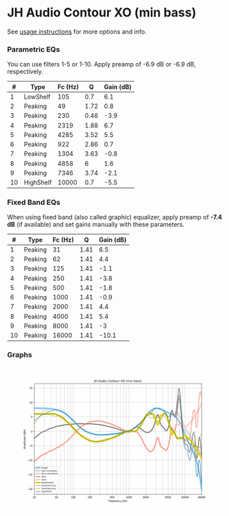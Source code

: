 # JH Audio Contour XO (min bass)
See [usage instructions](https://github.com/jaakkopasanen/AutoEq#usage) for more options and info.

### Parametric EQs
You can use filters 1-5 or 1-10. Apply preamp of -6.9 dB or -6.9 dB, respectively.

|   # | Type      |   Fc (Hz) |    Q |   Gain (dB) |
|-----|-----------|-----------|------|-------------|
|   1 | LowShelf  |       105 | 0.7  |         6.1 |
|   2 | Peaking   |        49 | 1.72 |         0.8 |
|   3 | Peaking   |       230 | 0.48 |        -3.9 |
|   4 | Peaking   |      2319 | 1.88 |         6.7 |
|   5 | Peaking   |      4285 | 3.52 |         5.5 |
|   6 | Peaking   |       922 | 2.86 |         0.7 |
|   7 | Peaking   |      1304 | 3.63 |        -0.8 |
|   8 | Peaking   |      4858 | 6    |         1.6 |
|   9 | Peaking   |      7346 | 3.74 |        -2.1 |
|  10 | HighShelf |     10000 | 0.7  |        -5.5 |

### Fixed Band EQs
When using fixed band (also called graphic) equalizer, apply preamp of **-7.4 dB** (if available) and set gains manually with these parameters.

|   # | Type    |   Fc (Hz) |    Q |   Gain (dB) |
|-----|---------|-----------|------|-------------|
|   1 | Peaking |        31 | 1.41 |         6.5 |
|   2 | Peaking |        62 | 1.41 |         4.4 |
|   3 | Peaking |       125 | 1.41 |        -1.1 |
|   4 | Peaking |       250 | 1.41 |        -3.8 |
|   5 | Peaking |       500 | 1.41 |        -1.8 |
|   6 | Peaking |      1000 | 1.41 |        -0.9 |
|   7 | Peaking |      2000 | 1.41 |         4.4 |
|   8 | Peaking |      4000 | 1.41 |         5.4 |
|   9 | Peaking |      8000 | 1.41 |        -3   |
|  10 | Peaking |     16000 | 1.41 |       -10.1 |

### Graphs
![](./JH%20Audio%20Contour%20XO%20(min%20bass).png)

